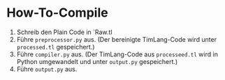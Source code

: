# How-To-Compile
1. Schreib den Plain Code in `Raw.tl
2. Führe `preprocessor.py` aus. (Der bereinigte TimLang-Code wird unter `processed.tl` gespeichert.)
3. Führe `compiler.py` aus. (Der TimLang-Code aus `processeed.tl` wird in Python umgewandelt und unter `output.py` gespeichert.)
4. Führe `output.py` aus.